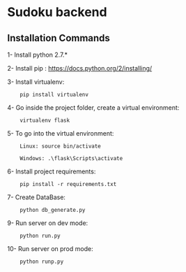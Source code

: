 # Sudoku backend

## Installation Commands

1- Install python 2.7.*

2- Install pip : https://docs.python.org/2/installing/

3- Install virtualenv: 
    
        pip install virtualenv

4- Go inside the project folder, create a virtual environment: 

        virtualenv flask

5- To go into the virtual environment:

        Linux: source bin/activate

        Windows: .\flask\Scripts\activate

6- Install project requirements:

        pip install -r requirements.txt

7- Create DataBase: 
    
        python db_generate.py

9- Run server on dev mode: 

        python run.py

10- Run server on prod mode: 

        python runp.py